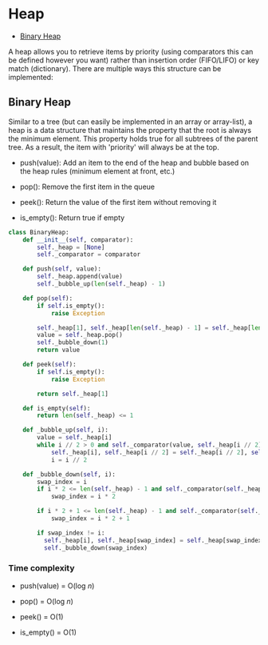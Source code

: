 # Heap

* [Binary Heap](#binary_heap)

A heap allows you to retrieve items by priority (using comparators this can be defined however you want) rather than insertion order (FIFO/LIFO) or key match (dictionary). There are multiple ways this structure can be implemented:

## <a name="heap"></a> Binary Heap

Similar to a tree (but can easily be implemented in an array or array-list), a heap is a data structure that maintains the property that the root is always the minimum element. This property holds true for all subtrees of the parent tree. As a result, the item with 'priority' will always be at the top.

* push(value): Add an item to the end of the heap and bubble based on the heap rules (minimum element at front, etc.)

* pop(): Remove the first item in the queue

* peek(): Return the value of the first item without removing it

* is_empty(): Return true if empty

```python
class BinaryHeap:
    def __init__(self, comparator):
        self._heap = [None]
        self._comparator = comparator

    def push(self, value):
        self._heap.append(value)
        self._bubble_up(len(self._heap) - 1)

    def pop(self):
        if self.is_empty():
            raise Exception

        self._heap[1], self._heap[len(self._heap) - 1] = self._heap[len(self._heap) - 1], self._heap[1]
        value = self._heap.pop()
        self._bubble_down(1)
        return value

    def peek(self):
        if self.is_empty():
            raise Exception

        return self._heap[1]

    def is_empty(self):
        return len(self._heap) <= 1

    def _bubble_up(self, i):
        value = self._heap[i]
        while i // 2 > 0 and self._comparator(value, self._heap[i // 2]):
            self._heap[i], self._heap[i // 2] = self._heap[i // 2], self._heap[i]
            i = i // 2

    def _bubble_down(self, i):
        swap_index = i
        if i * 2 <= len(self._heap) - 1 and self._comparator(self._heap[i * 2], self._heap[swap_index]):
            swap_index = i * 2

        if i * 2 + 1 <= len(self._heap) - 1 and self._comparator(self._heap[i * 2 + 1], self._heap[swap_index]):
            swap_index = i * 2 + 1

        if swap_index != i:
          self._heap[i], self._heap[swap_index] = self._heap[swap_index], self._heap[i]
          self._bubble_down(swap_index)
```

### Time complexity

* push(value) = O(log _n_)

* pop() = O(log _n_)

* peek() =  O(1)

* is_empty() = O(1)